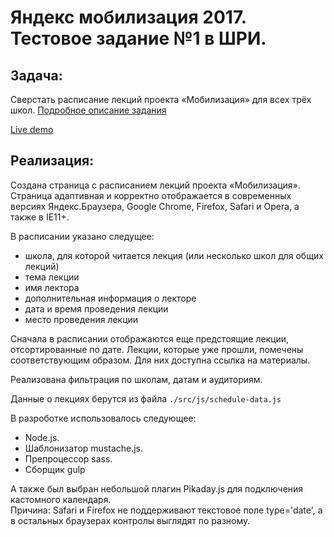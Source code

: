# Яндекс мобилизация 2017. Тестовое задание №1 в ШРИ.

## Задача:
Сверстать расписание лекций проекта «Мобилизация» для всех трёх школ.
[Подробное описание задания](https://academy.yandex.ru/events/frontend/shri_msk-2017/)

[Live demo](https://roidesrois.github.io/)

## Реализация:
Создана страница с расписанием лекций проекта «Мобилизация». Страница адаптивная и корректно отображается в современных версиях Яндекс.Браузера, Google Chrome, Firefox, Safari и Opera, а также в IE11+.

В расписании указано следущее:

* школа, для которой читается лекция (или несколько школ для общих лекций)
* тема лекции
* имя лектора
* дополнительная информация о лекторе
* дата и время проведения лекции
* место проведения лекции

Сначала в расписании отображаются еще предстоящие лекции, отсортированные по дате. Лекции, которые уже прошли, помечены соответствующим образом. Для них доступна ссылка на материалы.

Реализована фильтрация по школам, датам и аудиториям.

Данные о лекциях берутся из файла `./src/js/schedule-data.js`

В разроботке использовалось следующее:

* Node.js. 
* Шаблонизатор mustache.js.
* Препроцессор sass. 
* Сборщик gulp

А также был выбран небольшой плагин Pikaday.js  для подключения кастомного календаря.   
Причина: Safari и Firefox не поддерживают текстовое поле type='date', а в остальных браузерах контролы выглядят по разному.
